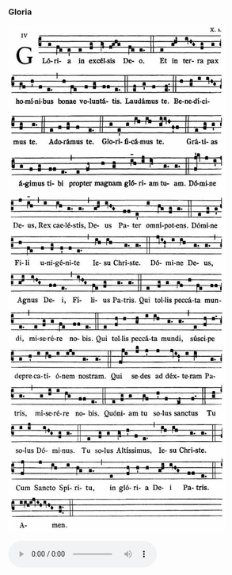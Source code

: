 ### Gloria

![](images/mass-i-gloria.jpg)

<audio src="https://www.ccwatershed.org/audio/djc_01_gloria_mp3_1/download/" controls="controls"></audio>
